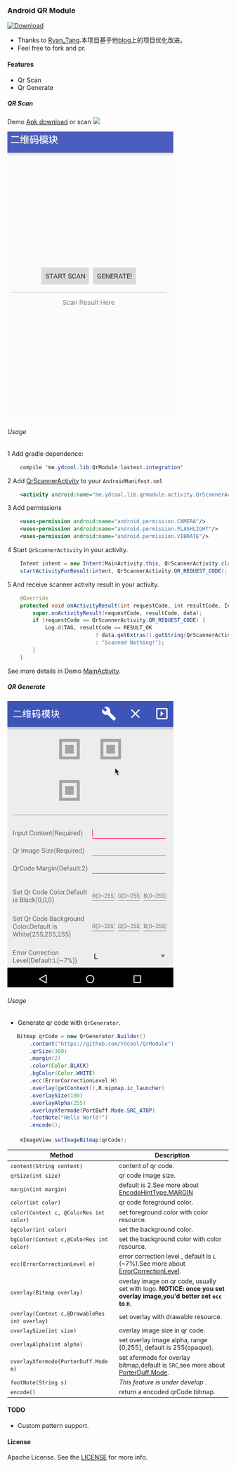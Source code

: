 ### Android QR Module



[![Download](https://api.bintray.com/packages/ydcool/maven/QrModule/images/download.svg)](https://bintray.com/ydcool/maven/QrModule/_latestVersion)

>
* Thanks to [Ryan_Tang][].本项目基于他[blog][]上的项目优化改进。
* Feel free to fork and pr.

#### Features

* Qr Scan
* Qr Generate

##### QR Scan

Demo [Apk download][] or scan ![](https://api.qrserver.com/v1/create-qr-code/?data=http://7xiilm.com1.z0.glb.clouddn.com/apk%2Fqrmodule-demo-v1.0.apk&size=120x120)    

![](art/demo_scan.gif)

###### Usage

1  Add gradle dependence:

```java
    compile 'me.ydcool.lib:QrModule:lastest.integration'
```

2  Add  [QrScannerActivity][] to your `AndroidManifest.xml`

```xml
    <activity android:name="me.ydcool.lib.qrmodule.activity.QrScannerActivity"/>
```

3  Add permissions

```xml
    <uses-permission android:name="android.permission.CAMERA"/>
    <uses-permission android:name="android.permission.FLASHLIGHT"/>
    <uses-permission android:name="android.permission.VIBRATE"/>
```

4  Start `QrScannerActivity` in your activity.

```java
    Intent intent = new Intent(MainActivity.this, QrScannerActivity.class);
    startActivityForResult(intent, QrScannerActivity.QR_REQUEST_CODE);
```

5  And receive scanner activity result in your activity.

```java
    @Override
    protected void onActivityResult(int requestCode, int resultCode, Intent data) {
        super.onActivityResult(requestCode, resultCode, data);
        if (requestCode == QrScannerActivity.QR_REQUEST_CODE) {
            Log.d(TAG, resultCode == RESULT_OK
                            ? data.getExtras().getString(QrScannerActivity.QR_RESULT_STR)
                            : "Scanned Nothing!");
        }
    }
```

See more details in Demo [MainActivity][].

##### QR Generate

![](art/demo_generate.gif)

###### Usage

* Generate qr code with `QrGenerator`.

```java
   Bitmap qrCode = new QrGenerator.Builder()
       .content("https://github.com/Ydcool/QrModule")
       .qrSize(300)
       .margin(2)
       .color(Color.BLACK)
       .bgColor(Color.WHITE)
       .ecc(ErrorCorrectionLevel.H)
       .overlay(getContext(),R.mipmap.ic_launcher)
       .overlaySize(100)
       .overlayAlpha(255)
       .overlayXfermode(PortBuff.Mode.SRC_ATOP)
       .footNote("Hello World!")
       .encode();

    mImageView.setImageBitmap(qrCode);
```

| Method | Description |
| ----- | ----- |
| `content(String content)` | content of qr code. |
| `qrSize(int size)` | qr code image size. |
| `margin(int margin)` | default is 2.See more about [EncodeHintType.MARGIN][] |
| `color(int color)` | qr code foreground color. |
| `color(Context c, @ColorRes int color)` | set foreground color with color resource. |
| `bgColor(int color)` | set the background color. |
| `bgColor(Context c,@ColorRes int color)` | set the background color with color resource. |
| `ecc(ErrorCorrectionLevel e)` | error correction level , default is `L` (~7%).See more about [ErrorCorrectionLevel][]. |
| `overlay(Bitmap overlay)` | overlay image on qr code, usually set with logo. **NOTICE: once you set overlay image,you'd better set `ecc` to `H`**. |
| `overlay(Context c,@DrawableRes int overlay)` | set overlay with drawable resource. | 
| `overlaySize(int size)` | overlay image size in qr code. |
| `overlayAlpha(int alpha)` |set overlay image alpha, range [0,255], default is 255(opaque). |
| `overlayXfermode(PorterDuff.Mode m)` | set xfermode for overlay bitmap,default is `SRC`,see more about [PorterDuff.Mode][]. |
| `footNote(String s)` | *This feature is under develop* . |
| `encode()` | return a encoded qrCode bitmap. |

#### TODO

* Custom pattern support.

#### License

Apache License. 
See the [LICENSE][] for more info.

[Ryan_Tang]:http://blog.csdn.net/ryantang03
[blog]:http://blog.csdn.net/ryantang03/article/details/7831826
[QrScannerActivity]:https://github.com/Ydcool/QrModule/blob/master/qrmodule/src/main/java/me/ydcool/lib/qrmodule/activity/QrScannerActivity.java
[MainActivity]:https://github.com/Ydcool/QrModule/blob/master/demo/src/main/java/me/ydcool/qrmodule/demo/MainActivity.java
[QrGenerator]:https://github.com/Ydcool/QrModule/blob/master/qrmodule/src/main/java/me/ydcool/lib/qrmodule/encoding/QrGenerator.java
[DemoGeneratorActivity]:https://github.com/Ydcool/QrModule/blob/master/demo/src/main/java/me/ydcool/qrmodule/demo/DemoGeneratorActivity.java
[LICENSE]:https://github.com/Ydcool/QrModule/blob/master/LICENSE
[EncodeHintType.MARGIN]:https://github.com/zxing/zxing/blob/master/core/src/main/java/com/google/zxing/EncodeHintType.java
[ErrorCorrectionLevel]:https://github.com/zxing/zxing/blob/master/core/src/main/java/com/google/zxing/qrcode/decoder/ErrorCorrectionLevel.java
[PorterDuff.Mode]:http://developer.android.com/reference/android/graphics/PorterDuff.Mode.html
[Apk download]:http://7xiilm.com1.z0.glb.clouddn.com/apk%2Fqrmodule-demo-v1.0.apk
